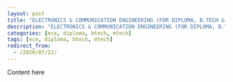 ```yaml
---
layout: post
title: "ELECTRONICS & COMMUNICATION ENGINEERING (FOR DIPLOMA, B.TECH & M.TECH)"
description: "ELECTRONICS & COMMUNICATION ENGINEERING (FOR DIPLOMA, B.TECH & M.TECH)"
categories: [ece, diploma, btech, mtech]
tags: [ece, diploma, btech, mtech]
redirect_from:
  - /2020/07/22/
---
```

Content here
